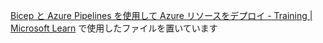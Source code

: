 [Bicep と Azure Pipelines を使用して Azure リソースをデプロイ - Training | Microsoft Learn](https://learn.microsoft.com/ja-jp/training/paths/bicep-azure-pipelines/) で使用したファイルを置いています